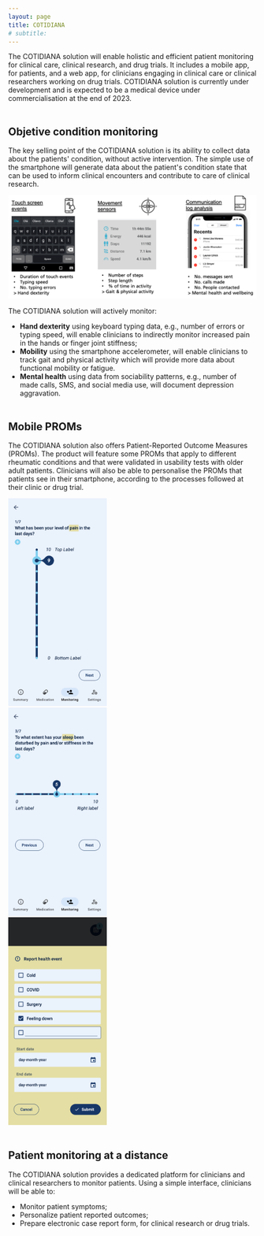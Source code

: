 ```yaml
---
layout: page
title: COTIDIANA
# subtitle: 
---
```


The COTIDIANA solution will enable holistic and efficient patient monitoring for clinical care, clinical research, and drug trials. It includes a mobile app, for patients, and a web app, for clinicians engaging in clinical care or clinical researchers working on drug trials. COTIDIANA solution is currently under development and is expected to be a medical device under commercialisation at the end of 2023.<br/><br/>


## Objetive condition monitoring

The key selling point of the COTIDIANA solution is its ability to collect data about the patients' condition, without active intervention. The simple use of the smartphone will generate data about the patient's condition state that can be used to inform clinical encounters and contribute to care of clinical research.

![Passive sensing algorithms](assets/img/passivesensing.png)

The COTIDIANA solution will actively monitor:
* **Hand dexterity** using keyboard typing data, e.g., number of errors or typing speed, will enable clinicians to indirectly monitor increased pain in the hands or finger joint stiffness;
* **Mobility** using the smartphone accelerometer, will enable clinicians to track gait and physical activity which will provide more data about functional mobility or fatigue.
* **Mental health** using data from sociability patterns, e.g., number of made calls, SMS, and social media use, will document depression aggravation. <br/><br/>


## Mobile PROMs

The COTIDIANA solution also offers Patient-Reported Outcome Measures (PROMs). The product will feature some PROMs that apply to different rheumatic conditions and that were validated in usability tests with older adult patients. Clinicians will also be able to personalise the PROMs that patients see in their smartphone, according to the processes followed at their clinic or drug trial. <br/>


<div class="row">
	<div class="col-sm-3">
		<img src="assets/img/painPROM.png" alt="Pain PROM" width="200"/>
	</div>
	<div class="col-sm-3">
		<img src="assets/img/sleepPROM.png" alt="Sleep PROM" width="200"/>
	</div>
	<div class="col-sm-3">
		<img src="assets/img/reporthealthevent.png" alt="Report health event" width="200"/>
	</div>
</div>
<br/>

## Patient monitoring at a distance

The COTIDIANA solution provides a dedicated platform for clinicians and clinical researchers to monitor patients. Using a simple interface, clinicians will be able to:
* Monitor patient symptoms;
* Personalize patient reported outcomes;
* Prepare electronic case report form, for clinical research or drug trials.